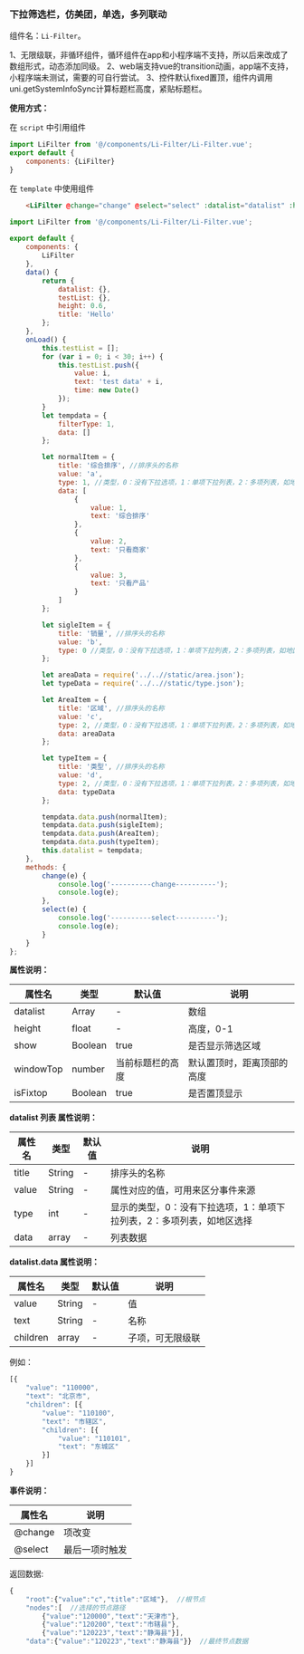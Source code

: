 ### 下拉筛选栏，仿美团，单选，多列联动

组件名：``Li-Filter``。

1、无限级联，非循环组件，循环组件在app和小程序端不支持，所以后来改成了数组形式，动态添加同级。
2、web端支持vue的transition动画，app端不支持，小程序端未测试，需要的可自行尝试。
3、控件默认fixed置顶，组件内调用uni.getSystemInfoSync计算标题栏高度，紧贴标题栏。

**使用方式：**

在 ``script`` 中引用组件 

```javascript
import LiFilter from '@/components/Li-Filter/Li-Filter.vue';
export default {
    components: {LiFilter}
}
```

在 ``template`` 中使用组件

```html
	<LiFilter @change="change" @select="select" :datalist="datalist" :height="height"></LiFilter>
```

```javascript
import LiFilter from '@/components/Li-Filter/Li-Filter.vue';
 
export default {
	components: {
		LiFilter
	},
	data() {
		return {
			datalist: {},
			testList: {},
			height: 0.6,
			title: 'Hello'
		};
	},
	onLoad() {
		this.testList = [];
		for (var i = 0; i < 30; i++) {
			this.testList.push({
				value: i,
				text: 'test data' + i,
				time: new Date()
			});
		}
		let tempdata = {
			filterType: 1,
			data: []
		};

		let normalItem = {
			title: '综合排序', //排序头的名称
			value: 'a',
			type: 1, //类型，0：没有下拉选项，1：单项下拉列表，2：多项列表，如地区选择
			data: [
				{
					value: 1,
					text: '综合排序'
				},
				{
					value: 2,
					text: '只看商家'
				},
				{
					value: 3,
					text: '只看产品'
				}
			]
		};

		let sigleItem = {
			title: '销量', //排序头的名称
			value: 'b',
			type: 0 //类型，0：没有下拉选项，1：单项下拉列表，2：多项列表，如地区选择
		};

		let areaData = require('../..//static/area.json');
		let typeData = require('../..//static/type.json');

		let AreaItem = {
			title: '区域', //排序头的名称
			value: 'c',
			type: 2, //类型，0：没有下拉选项，1：单项下拉列表，2：多项列表，如地区选择
			data: areaData
		};

		let typeItem = {
			title: '类型', //排序头的名称
			value: 'd',
			type: 2, //类型，0：没有下拉选项，1：单项下拉列表，2：多项列表，如地区选择
			data: typeData
		};

		tempdata.data.push(normalItem);
		tempdata.data.push(sigleItem);
		tempdata.data.push(AreaItem);
		tempdata.data.push(typeItem);
		this.datalist = tempdata;
	},
	methods: {
		change(e) {
			console.log('----------change----------');
			console.log(e);
		},
		select(e) {
			console.log('----------select----------');
			console.log(e);
		}
	}
};
```

**属性说明：**

|属性名		|类型|默认值	|说明|
|---|----|---|---|
|datalist	|Array	|-|数组|
|height	|float|-|高度，0-1	|
|show	|Boolean	|true|是否显示筛选区域|
|windowTop	|number	|当前标题栏的高度|默认置顶时，距离顶部的高度|
|isFixtop	|Boolean	|true|是否置顶显示|

**datalist 列表 属性说明：**

|属性名		|类型|默认值	|说明|
|---|----|---|---|
|title	|String	|-|排序头的名称|
|value	|String	|-|属性对应的值，可用来区分事件来源|
|type	|int	|-|显示的类型，0：没有下拉选项，1：单项下拉列表，2：多项列表，如地区选择	|
|data	|array	|-|列表数据|

**datalist.data 属性说明：**

|属性名		|类型|默认值	|说明|
|---|----|---|---|
|value	|String	|-|值|
|text	|String	|-|名称|
|children|array	|-|子项，可无限级联|

例如：
```javascript
[{
 	"value": "110000",
 	"text": "北京市",
 	"children": [{
 		"value": "110100",
 		"text": "市辖区",
 		"children": [{
 			"value": "110101",
 			"text": "东城区"
 		}]
 	}]
}
```

**事件说明：**

|属性名		|说明|
|---|---|
|@change	|项改变|
|@select	|最后一项时触发|

返回数据:
 
```javascript
{
	"root":{"value":"c","title":"区域"},  //根节点
	"nodes":[  //选择的节点路径
		{"value":"120000","text":"天津市"},
		{"value":"120200","text":"市辖县"},
		{"value":"120223","text":"静海县"}],
	"data":{"value":"120223","text":"静海县"}}  //最终节点数据
```